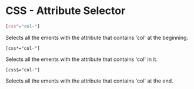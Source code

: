 # CSS -  Attribute Selector

```css
[css^="col-"]
```

Selects all the ements with the attribute that contains 'col' at the beginning.

```
[css*="col-"]
```

Selects all the ements with the attribute that contains 'col' in it.

```
[css$="col-"]
```

Selects all the ements with the attribute that contains 'col' at the end.

